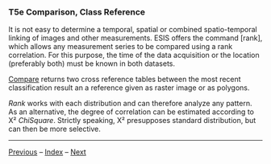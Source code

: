 ### T5e	Comparison, Class Reference

It is not easy to determine a temporal, spatial or combined spatio-temporal linking of images and other measurements. ESIS offers the command [rank], which allows any measurement series to be compared using a rank correlation. For this purpose, the time of the data acquisition or the location (preferably both) must be known in both datasets. 

[Compare](../manual/10_Compare.md) returns two cross reference tables between the most recent classification result an a reference given as raster image or as polygons.

*Rank* works with each distribution and can therefore analyze any pattern. As an alternative, the degree of correlation can be estimated according to X² *ChiSquare*. Strictly speaking, X² presupposes standard distribution, but can then be more selective.

-----

[Previous](5d_Extended.md) – [Index](Index.md) – [Next](6_Export.md)
